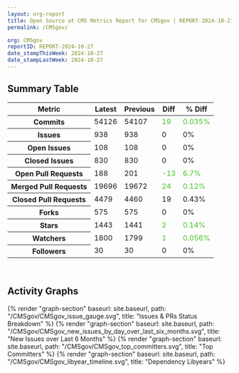 ```yaml
---
layout: org-report
title: Open Source at CMS Metrics Report for CMSgov | REPORT-2024-10-27
permalink: /CMSgov/

org: CMSgov
reportID: REPORT-2024-10-27
date_stampThisWeek: 2024-10-27
date_stampLastWeek: 2024-10-27
---
```

<div class="summary-table">
  <table class="usa-table usa-table--borderless">
    <h2> Summary Table </h2>
    <thead>
      <tr>
        <th scope="col">Metric</th>
        <th scope="col">Latest</th>
        <th scope="col">Previous</th>
        <th scope="col">Diff</th>
        <th scope="col">% Diff</th>
      </tr>
    </thead>
    <tbody>
      <tr>
        <th scope="row">Commits</th>
        <td>54126</td>
        <td>54107</td>
        <td style="color: #45c527" >19</td>
        <td style="color: #45c527" >0.035%</td>
      </tr>
      <tr>
        <th scope="row">Issues</th>
        <td>938</td>
        <td>938</td>
        <td style="" >0</td>
        <td style="" >0%</td>
      </tr>
      <tr>
        <th scope="row">Open Issues</th>
        <td>108</td>
        <td>108</td>
        <td style="" >0</td>
        <td style="" >0%</td>
      </tr>
      <tr>
        <th scope="row">Closed Issues</th>
        <td>830</td>
        <td>830</td>
        <td style="" >0</td>
        <td style="" >0%</td>
      </tr>
      <tr>
        <th scope="row">Open Pull Requests</th>
        <td>188</td>
        <td>201</td>
        <td style="color: #45c527" >-13</td>
        <td style="color: #45c527" >6.7%</td>
      </tr>
      <tr>
        <th scope="row">Merged Pull Requests</th>
        <td>19696</td>
        <td>19672</td>
        <td style="color: #45c527" >24</td>
        <td style="color: #45c527" >0.12%</td>
      </tr>
      <tr>
        <th scope="row">Closed Pull Requests</th>
        <td>4479</td>
        <td>4460</td>
        <td style="" >19</td>
        <td style="" >0.43%</td>
      </tr>
      <tr>
        <th scope="row">Forks</th>
        <td>575</td>
        <td>575</td>
        <td style="" >0</td>
        <td style="" >0%</td>
      </tr>
      <tr>
        <th scope="row">Stars</th>
        <td>1443</td>
        <td>1441</td>
        <td style="color: #45c527" >2</td>
        <td style="color: #45c527" >0.14%</td>
      </tr>
      <tr>
        <th scope="row">Watchers</th>
        <td>1800</td>
        <td>1799</td>
        <td style="color: #45c527" >1</td>
        <td style="color: #45c527" >0.056%</td>
      </tr>
      <tr>
        <th scope="row">Followers</th>
        <td>30</td>
        <td>30</td>
        <td style="" >0</td>
        <td style="" >0%</td>
      </tr>
    </tbody>
  </table>
</div>
<div class="graph-container">
  <br>
  <h2>Activity Graphs</h2>
  <div class="all-graphs">
    <!--- Issues/PRs Status Breakdown Graph -->
    {% render "graph-section" baseurl: site.baseurl, path: "/CMSgov/CMSgov_issue_gauge.svg", title: "Issues & PRs Status Breakdown" %}
    <!-- New Issues over Last 6 Months -->
    {% render "graph-section" baseurl: site.baseurl, path: "/CMSgov/CMSgov_new_issues_by_day_over_last_six_months.svg", title: "New Issues over Last 6 Months" %}
    <!-- Top Committers Bar Graph -->
    {% render "graph-section" baseurl: site.baseurl, path: "/CMSgov/CMSgov_top_committers.svg", title: "Top Committers" %}
    <!-- Libyear Timeline Graph -->
    {% render "graph-section" baseurl: site.baseurl, path: "/CMSgov/CMSgov_libyear_timeline.svg", title: "Dependency Libyears" %}
  </div>
</div>